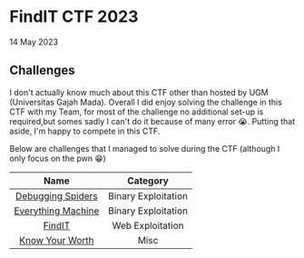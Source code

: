 # FindIT CTF 2023
14 May 2023

## Challenges

I don't actually know much about this CTF other than hosted by UGM (Universitas Gajah Mada). Overall I did enjoy solving the challenge in this CTF with my Team, for most of the challenge no additional set-up is required,but somes sadly I can't do it because of many error :sob:. Putting that aside, I'm happy to compete in this CTF.

Below are challenges that I managed to solve during the CTF (although I only focus on the pwn :grin:)

| **Name** | **Category** |
| :---: | :---: |
| [Debugging Spiders](./Debugging%20Spiders/) | Binary Exploitation |
| [Everything Machine](./Everything%20Machine/) | Binary Exploitation |
| [FindIT](./FindIT/) | Web Exploitation |
| [Know Your Worth](./Know%20Your%20Worth/) | Misc |